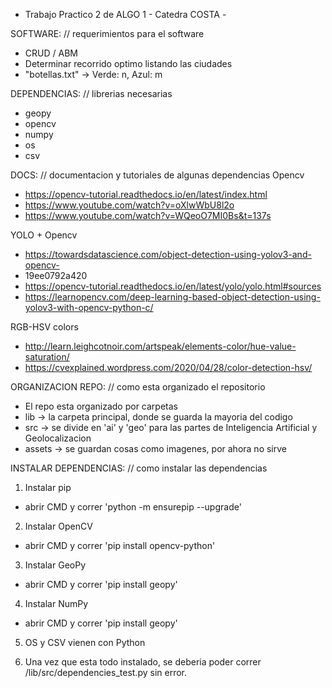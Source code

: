  - Trabajo Practico 2 de ALGO 1 - Catedra COSTA - 

SOFTWARE: // requerimientos para el software
 - CRUD / ABM
 - Determinar recorrido optimo listando las ciudades
 - "botellas.txt" -> Verde: n, Azul: m


DEPENDENCIAS: // librerias necesarias
 - geopy
 - opencv
 - numpy
 - os
 - csv


DOCS: // documentacion y tutoriales de algunas dependencias
Opencv 
 -  https://opencv-tutorial.readthedocs.io/en/latest/index.html 
 -  https://www.youtube.com/watch?v=oXlwWbU8l2o 
 -  https://www.youtube.com/watch?v=WQeoO7MI0Bs&t=137s 

YOLO + Opencv 
 - https://towardsdatascience.com/object-detection-using-yolov3-and-opencv-
 - 19ee0792a420 
 - https://opencv-tutorial.readthedocs.io/en/latest/yolo/yolo.html#sources 
 - https://learnopencv.com/deep-learning-based-object-detection-using-yolov3-with-opencv-python-c/ 

RGB-HSV colors 
 - http://learn.leighcotnoir.com/artspeak/elements-color/hue-value-saturation/ 
 - https://cvexplained.wordpress.com/2020/04/28/color-detection-hsv/ 


ORGANIZACION REPO: // como esta organizado el repositorio
 - El repo esta organizado por carpetas
 - lib -> la carpeta principal, donde se guarda la mayoria del codigo
 - src -> se divide en 'ai' y 'geo' para las partes de Inteligencia Artificial y Geolocalizacion
 - assets -> se guardan cosas como imagenes, por ahora no sirve

INSTALAR DEPENDENCIAS: // como instalar las dependencias
1. Instalar pip
 - abrir CMD y correr 'python -m ensurepip --upgrade'

2. Instalar OpenCV
 - abrir CMD y correr 'pip install opencv-python'

3. Instalar GeoPy
 - abrir CMD y correr 'pip install geopy'

4. Instalar NumPy
 - abrir CMD y correr 'pip install geopy'

5. OS y CSV vienen con Python

6. Una vez que esta todo instalado, se deberia poder correr /lib/src/dependencies_test.py sin error.